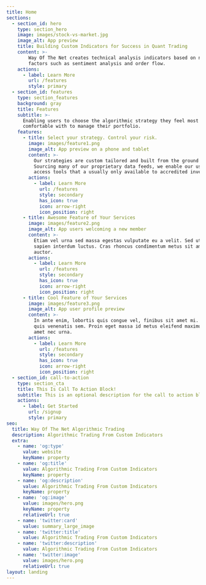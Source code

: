 ```yaml
---
title: Home
sections:
  - section_id: hero
    type: section_hero
    image: images/stock-vs-market.jpg
    image_alt: App preview
    title: Building Custom Indicators for Success in Quant Trading
    content: >-
        Way Of The Net creates technical analysis indicators based on numerous 
        factors such as sentiment analysis and order flow.
    actions:
      - label: Learn More
        url: /features
        style: primary
  - section_id: features
    type: section_features
    background: gray
    title: Features
    subtitle: >-
      Enabling users to choose the algorithmic strategy they feel most
      comfortable with to manage their portfolio.
    features:
      - title: Select your strategy. Control your risk.
        image: images/feature1.png
        image_alt: App preview on a phone and tablet
        content: >-
          Our strategies are custom tailored and built from the ground up.
          Sourcing many of our proprietary data feeds, we enable our users to
          access tools that a usually only available to accredited investors.
        actions:
          - label: Learn More
            url: /features
            style: secondary
            has_icon: true
            icon: arrow-right
            icon_position: right
      - title: Awesome Feature of Your Services
        image: images/feature2.png
        image_alt: App users welcoming a new member
        content: >-
          Etiam vel urna sed massa egestas vulputate eu a velit. Sed ut nisl nec
          sapien interdum luctus. Cras rhoncus condimentum metus sit amet
          auctor.
        actions:
          - label: Learn More
            url: /features
            style: secondary
            has_icon: true
            icon: arrow-right
            icon_position: right
      - title: Cool Feature of Your Services
        image: images/feature3.png
        image_alt: App user profile preview
        content: >-
          In ante enim, lobortis quis congue vel, finibus sit amet mi. Aenean
          quis venenatis sem. Proin eget massa id metus eleifend maximus sit
          amet nec urna.
        actions:
          - label: Learn More
            url: /features
            style: secondary
            has_icon: true
            icon: arrow-right
            icon_position: right
  - section_id: call-to-action
    type: section_cta
    title: This Is Call To Action Block!
    subtitle: This is an optional description for the call to action block.
    actions:
      - label: Get Started
        url: /signup
        style: primary
seo:
  title: Way Of The Net Algorithmic Trading
  description: Algorithmic Trading From Custom Indicators
  extra:
    - name: 'og:type'
      value: website
      keyName: property
    - name: 'og:title'
      value: Algorithmic Trading From Custom Indicators
      keyName: property
    - name: 'og:description'
      value: Algorithmic Trading From Custom Indicators
      keyName: property
    - name: 'og:image'
      value: images/hero.png
      keyName: property
      relativeUrl: true
    - name: 'twitter:card'
      value: summary_large_image
    - name: 'twitter:title'
      value: Algorithmic Trading From Custom Indicators
    - name: 'twitter:description'
      value: Algorithmic Trading From Custom Indicators
    - name: 'twitter:image'
      value: images/hero.png
      relativeUrl: true
layout: landing
---
```

